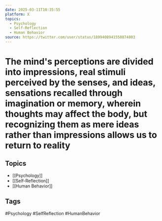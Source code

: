```yaml
---
date: 2025-03-11T10:35:55
platform: X
topics:
  - Psychology
  - Self-Reflection
  - Human Behavior
source: https://twitter.com/user/status/1899408941550874803
---
```

# The mind's perceptions are divided into impressions, real stimuli perceived by the senses, and ideas, sensations recalled through imagination or memory, wherein thoughts may affect the body, but recognizing them as mere ideas rather than impressions allows us to return to reality

## Topics
- [[Psychology]]
- [[Self-Reflection]]
- [[Human Behavior]]

## Tags
#Psychology #SelfReflection #HumanBehavior